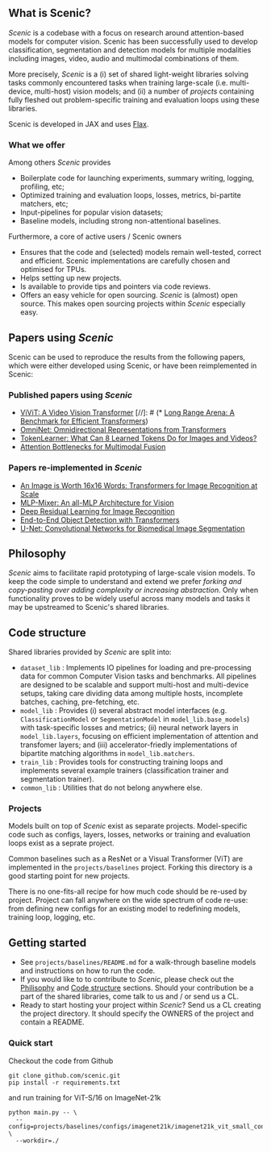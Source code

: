 ## What is **Scenic**?

*Scenic* is a codebase with a focus on research around attention-based models
for computer vision. Scenic has been successfully used to develop
classification, segmentation and detection models for multiple modalities
including images, video, audio and multimodal combinations of them.

More precisely, *Scenic* is a (i) set of shared light-weight libraries solving
tasks commonly encountered tasks when training large-scale (i.e. multi-device,
multi-host) vision models; and (ii) a number of *projects* containing fully
fleshed out problem-specific training and evaluation loops using these
libraries.

Scenic is developed in JAX and uses
[Flax](https://github.com/google/flax).

### What we offer
Among others *Scenic* provides

* Boilerplate code for launching experiments, summary writing, logging,
  profiling, etc;
* Optimized training and evaluation loops, losses, metrics, bi-partite matchers,
  etc;
* Input-pipelines for popular vision datasets;
* Baseline models, including strong non-attentional baselines.

Furthermore, a core of active users / Scenic owners

* Ensures that the code and (selected) models remain well-tested, correct and
  efficient. Scenic implementations are carefully chosen and optimised for TPUs.
* Helps setting up new projects.
* Is available to provide tips and pointers via code reviews.
* Offers an easy vehicle for open sourcing. *Scenic* is (almost) open source.
  This makes open sourcing projects within *Scenic* especially easy.

## Papers using *Scenic*
Scenic can be used to reproduce the results from the following papers, which
were either developed using Scenic, or have been reimplemented in Scenic:

### Published papers using *Scenic*
* [ViViT: A Video Vision Transformer](https://arxiv.org/abs/2103.15691)
[//]: # (* [Long Range Arena: A Benchmark for Efficient Transformers](https://arxiv.org/pdf/2011.04006.pdf))
* [OmniNet: Omnidirectional Representations from Transformers](https://arxiv.org/abs/2103.01075)
* [TokenLearner: What Can 8 Learned Tokens Do for Images and Videos?](https://arxiv.org/abs/2106.11297)
* [Attention Bottlenecks for Multimodal Fusion](https://arxiv.org/abs/2107.00135)

### Papers re-implemented in *Scenic*
* [An Image is Worth 16x16 Words: Transformers for Image Recognition at Scale](https://arxiv.org/abs/2010.11929)
* [MLP-Mixer: An all-MLP Architecture for Vision](https://arxiv.org/abs/2105.01601)
* [Deep Residual Learning for Image Recognition](https://arxiv.org/abs/1512.03385)
* [End-to-End Object Detection with Transformers](https://arxiv.org/abs/2005.12872)
* [U-Net: Convolutional Networks for Biomedical Image Segmentation](https://arxiv.org/abs/1505.04597)

<a name="philosophy"></a>
## Philosophy
*Scenic* aims to facilitate rapid prototyping of large-scale vision models. To
keep the code simple to understand and extend we prefer *forking and
copy-pasting over adding complexity or increasing abstraction*. Only when
functionality proves to be widely useful across many models and tasks it may be
upstreamed to Scenic's shared libraries.

<a name="code_structure"></a>
## Code structure
Shared libraries provided by *Scenic*  are split into:

* `dataset_lib` : Implements IO pipelines for loading and pre-processing data
  for common Computer Vision tasks and benchmarks. All pipelines are designed to
  be scalable and support multi-host and multi-device setups, taking care
  dividing data among multiple hosts, incomplete batches, caching, pre-fetching,
  etc.
* `model_lib` : Provides (i) several abstract model interfaces (e.g.
  `ClassificationModel` or `SegmentationModel` in `model_lib.base_models`) with
  task-specific losses and metrics; (ii) neural network layers in
  `model_lib.layers`, focusing on efficient implementation of attention and
  transfomer layers; and (iii) accelerator-friedly implementations of bipartite
  matching algorithms in `model_lib.matchers`.
* `train_lib` : Provides tools for constructing training loops and implements
  several example trainers (classification trainer and segmentation trainer).
* `common_lib` : Utilities that do not belong anywhere else.

### Projects
Models built on top of *Scenic* exist as separate projects. Model-specific code
such as configs, layers, losses, networks or training and evaluation loops exist
as a seprate project.

Common baselines such as a ResNet or a Visual Transformer (ViT) are implemented
in the `projects/baselines` project. Forking this directory is a good starting
point for new projects.

There is no one-fits-all recipe for how much code should be re-used by project.
Project can fall anywhere on the wide spectrum of code re-use: from defining new
configs for an existing model to redefining models, training loop, logging, etc.

## Getting started
* See `projects/baselines/README.md` for a walk-through baseline models and
  instructions on how to run the code.
* If you would like to to contribute to *Scenic*, please check out the
  [Philisophy](#philosophy) and [Code structure](#code_structure) sections.
  Should your contribution be a part of the shared libraries, come talk to us
  and / or send us a CL.
* Ready to start hosting your project within *Scenic*? Send us a CL creating the
  project directory. It should specify the OWNERS of the project and contain a
  README.


### Quick start
Checkout the code from Github

```
git clone github.com/scenic.git
pip install -r requirements.txt
```

and run training for ViT-S/16 on ImageNet-21k

```
python main.py -- \
  --config=projects/baselines/configs/imagenet21k/imagenet21k_vit_small_config.py \
  --workdir=./
```
